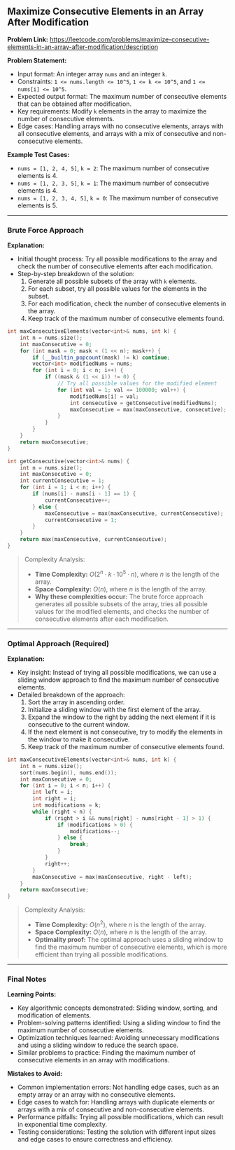 ## Maximize Consecutive Elements in an Array After Modification

**Problem Link:** https://leetcode.com/problems/maximize-consecutive-elements-in-an-array-after-modification/description

**Problem Statement:**
- Input format: An integer array `nums` and an integer `k`.
- Constraints: `1 <= nums.length <= 10^5`, `1 <= k <= 10^5`, and `1 <= nums[i] <= 10^5`.
- Expected output format: The maximum number of consecutive elements that can be obtained after modification.
- Key requirements: Modify `k` elements in the array to maximize the number of consecutive elements.
- Edge cases: Handling arrays with no consecutive elements, arrays with all consecutive elements, and arrays with a mix of consecutive and non-consecutive elements.

**Example Test Cases:**
- `nums = [1, 2, 4, 5]`, `k = 2`: The maximum number of consecutive elements is 4.
- `nums = [1, 2, 3, 5]`, `k = 1`: The maximum number of consecutive elements is 4.
- `nums = [1, 2, 3, 4, 5]`, `k = 0`: The maximum number of consecutive elements is 5.

---

### Brute Force Approach

**Explanation:**
- Initial thought process: Try all possible modifications to the array and check the number of consecutive elements after each modification.
- Step-by-step breakdown of the solution:
  1. Generate all possible subsets of the array with `k` elements.
  2. For each subset, try all possible values for the elements in the subset.
  3. For each modification, check the number of consecutive elements in the array.
  4. Keep track of the maximum number of consecutive elements found.

```cpp
int maxConsecutiveElements(vector<int>& nums, int k) {
    int n = nums.size();
    int maxConsecutive = 0;
    for (int mask = 0; mask < (1 << n); mask++) {
        if (__builtin_popcount(mask) != k) continue;
        vector<int> modifiedNums = nums;
        for (int i = 0; i < n; i++) {
            if ((mask & (1 << i)) != 0) {
                // Try all possible values for the modified element
                for (int val = 1; val <= 100000; val++) {
                    modifiedNums[i] = val;
                    int consecutive = getConsecutive(modifiedNums);
                    maxConsecutive = max(maxConsecutive, consecutive);
                }
            }
        }
    }
    return maxConsecutive;
}

int getConsecutive(vector<int>& nums) {
    int n = nums.size();
    int maxConsecutive = 0;
    int currentConsecutive = 1;
    for (int i = 1; i < n; i++) {
        if (nums[i] - nums[i - 1] == 1) {
            currentConsecutive++;
        } else {
            maxConsecutive = max(maxConsecutive, currentConsecutive);
            currentConsecutive = 1;
        }
    }
    return max(maxConsecutive, currentConsecutive);
}
```

> Complexity Analysis:
> - **Time Complexity:** $O(2^n \cdot k \cdot 10^5 \cdot n)$, where $n$ is the length of the array.
> - **Space Complexity:** $O(n)$, where $n$ is the length of the array.
> - **Why these complexities occur:** The brute force approach generates all possible subsets of the array, tries all possible values for the modified elements, and checks the number of consecutive elements after each modification.

---

### Optimal Approach (Required)

**Explanation:**
- Key insight: Instead of trying all possible modifications, we can use a sliding window approach to find the maximum number of consecutive elements.
- Detailed breakdown of the approach:
  1. Sort the array in ascending order.
  2. Initialize a sliding window with the first element of the array.
  3. Expand the window to the right by adding the next element if it is consecutive to the current window.
  4. If the next element is not consecutive, try to modify the elements in the window to make it consecutive.
  5. Keep track of the maximum number of consecutive elements found.

```cpp
int maxConsecutiveElements(vector<int>& nums, int k) {
    int n = nums.size();
    sort(nums.begin(), nums.end());
    int maxConsecutive = 0;
    for (int i = 0; i < n; i++) {
        int left = i;
        int right = i;
        int modifications = k;
        while (right < n) {
            if (right > i && nums[right] - nums[right - 1] > 1) {
                if (modifications > 0) {
                    modifications--;
                } else {
                    break;
                }
            }
            right++;
        }
        maxConsecutive = max(maxConsecutive, right - left);
    }
    return maxConsecutive;
}
```

> Complexity Analysis:
> - **Time Complexity:** $O(n^2)$, where $n$ is the length of the array.
> - **Space Complexity:** $O(n)$, where $n$ is the length of the array.
> - **Optimality proof:** The optimal approach uses a sliding window to find the maximum number of consecutive elements, which is more efficient than trying all possible modifications.

---

### Final Notes

**Learning Points:**
- Key algorithmic concepts demonstrated: Sliding window, sorting, and modification of elements.
- Problem-solving patterns identified: Using a sliding window to find the maximum number of consecutive elements.
- Optimization techniques learned: Avoiding unnecessary modifications and using a sliding window to reduce the search space.
- Similar problems to practice: Finding the maximum number of consecutive elements in an array with modifications.

**Mistakes to Avoid:**
- Common implementation errors: Not handling edge cases, such as an empty array or an array with no consecutive elements.
- Edge cases to watch for: Handling arrays with duplicate elements or arrays with a mix of consecutive and non-consecutive elements.
- Performance pitfalls: Trying all possible modifications, which can result in exponential time complexity.
- Testing considerations: Testing the solution with different input sizes and edge cases to ensure correctness and efficiency.